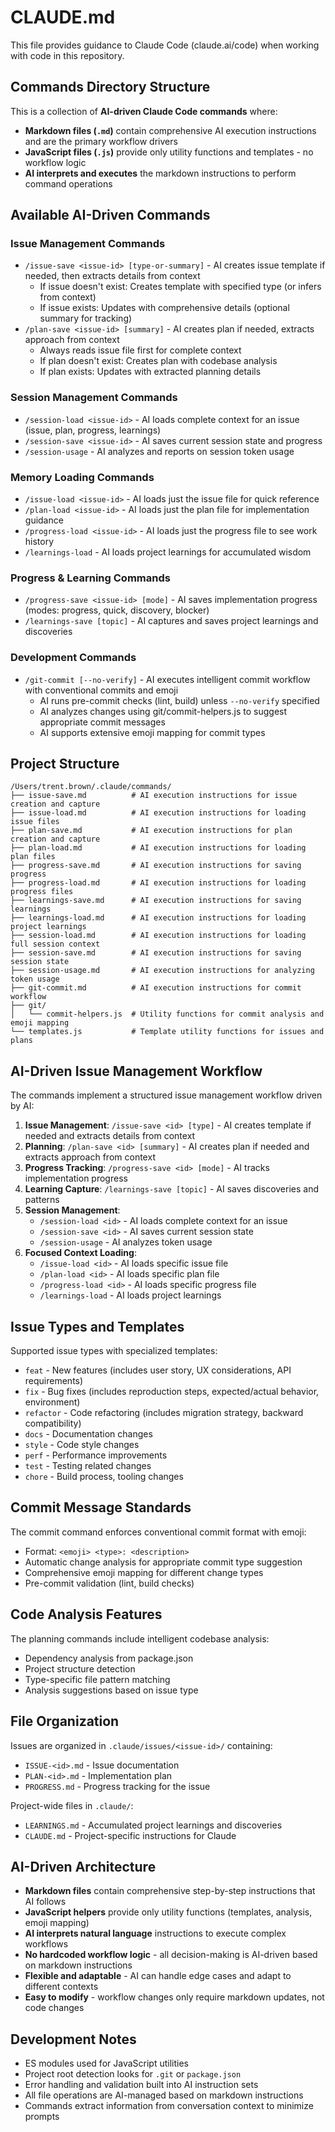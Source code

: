 # CLAUDE.md

This file provides guidance to Claude Code (claude.ai/code) when working with code in this repository.

## Commands Directory Structure

This is a collection of **AI-driven Claude Code commands** where:
- **Markdown files (`.md`)** contain comprehensive AI execution instructions and are the primary workflow drivers
- **JavaScript files (`.js`)** provide only utility functions and templates - no workflow logic
- **AI interprets and executes** the markdown instructions to perform command operations

## Available AI-Driven Commands

### Issue Management Commands
- `/issue-save <issue-id> [type-or-summary]` - AI creates issue template if needed, then extracts details from context
  - If issue doesn't exist: Creates template with specified type (or infers from context)
  - If issue exists: Updates with comprehensive details (optional summary for tracking)
- `/plan-save <issue-id> [summary]` - AI creates plan if needed, extracts approach from context
  - Always reads issue file first for complete context
  - If plan doesn't exist: Creates plan with codebase analysis
  - If plan exists: Updates with extracted planning details

### Session Management Commands
- `/session-load <issue-id>` - AI loads complete context for an issue (issue, plan, progress, learnings)
- `/session-save <issue-id>` - AI saves current session state and progress
- `/session-usage` - AI analyzes and reports on session token usage

### Memory Loading Commands
- `/issue-load <issue-id>` - AI loads just the issue file for quick reference
- `/plan-load <issue-id>` - AI loads just the plan file for implementation guidance
- `/progress-load <issue-id>` - AI loads just the progress file to see work history
- `/learnings-load` - AI loads project learnings for accumulated wisdom

### Progress & Learning Commands
- `/progress-save <issue-id> [mode]` - AI saves implementation progress (modes: progress, quick, discovery, blocker)
- `/learnings-save [topic]` - AI captures and saves project learnings and discoveries

### Development Commands
- `/git-commit [--no-verify]` - AI executes intelligent commit workflow with conventional commits and emoji
  - AI runs pre-commit checks (lint, build) unless `--no-verify` specified
  - AI analyzes changes using git/commit-helpers.js to suggest appropriate commit messages
  - AI supports extensive emoji mapping for commit types

## Project Structure

```
/Users/trent.brown/.claude/commands/
├── issue-save.md          # AI execution instructions for issue creation and capture
├── issue-load.md          # AI execution instructions for loading issue files
├── plan-save.md           # AI execution instructions for plan creation and capture
├── plan-load.md           # AI execution instructions for loading plan files
├── progress-save.md       # AI execution instructions for saving progress
├── progress-load.md       # AI execution instructions for loading progress files
├── learnings-save.md      # AI execution instructions for saving learnings
├── learnings-load.md      # AI execution instructions for loading project learnings
├── session-load.md        # AI execution instructions for loading full session context
├── session-save.md        # AI execution instructions for saving session state
├── session-usage.md       # AI execution instructions for analyzing token usage
├── git-commit.md          # AI execution instructions for commit workflow
├── git/
│   └── commit-helpers.js  # Utility functions for commit analysis and emoji mapping
└── templates.js           # Template utility functions for issues and plans
```

## AI-Driven Issue Management Workflow

The commands implement a structured issue management workflow driven by AI:

1. **Issue Management**: `/issue-save <id> [type]` - AI creates template if needed and extracts details from context
2. **Planning**: `/plan-save <id> [summary]` - AI creates plan if needed and extracts approach from context
3. **Progress Tracking**: `/progress-save <id> [mode]` - AI tracks implementation progress
4. **Learning Capture**: `/learnings-save [topic]` - AI saves discoveries and patterns
5. **Session Management**:
   - `/session-load <id>` - AI loads complete context for an issue
   - `/session-save <id>` - AI saves current session state
   - `/session-usage` - AI analyzes token usage
6. **Focused Context Loading**:
   - `/issue-load <id>` - AI loads specific issue file
   - `/plan-load <id>` - AI loads specific plan file
   - `/progress-load <id>` - AI loads specific progress file
   - `/learnings-load` - AI loads project learnings

## Issue Types and Templates

Supported issue types with specialized templates:
- `feat` - New features (includes user story, UX considerations, API requirements)
- `fix` - Bug fixes (includes reproduction steps, expected/actual behavior, environment)
- `refactor` - Code refactoring (includes migration strategy, backward compatibility)
- `docs` - Documentation changes
- `style` - Code style changes
- `perf` - Performance improvements
- `test` - Testing related changes
- `chore` - Build process, tooling changes

## Commit Message Standards

The commit command enforces conventional commit format with emoji:
- Format: `<emoji> <type>: <description>`
- Automatic change analysis for appropriate commit type suggestion
- Comprehensive emoji mapping for different change types
- Pre-commit validation (lint, build checks)

## Code Analysis Features

The planning commands include intelligent codebase analysis:
- Dependency analysis from package.json
- Project structure detection
- Type-specific file pattern matching
- Analysis suggestions based on issue type

## File Organization

Issues are organized in `.claude/issues/<issue-id>/` containing:
- `ISSUE-<id>.md` - Issue documentation
- `PLAN-<id>.md` - Implementation plan
- `PROGRESS.md` - Progress tracking for the issue

Project-wide files in `.claude/`:
- `LEARNINGS.md` - Accumulated project learnings and discoveries
- `CLAUDE.md` - Project-specific instructions for Claude

## AI-Driven Architecture

- **Markdown files** contain comprehensive step-by-step instructions that AI follows
- **JavaScript helpers** provide only utility functions (templates, analysis, emoji mapping)
- **AI interprets natural language** instructions to execute complex workflows
- **No hardcoded workflow logic** - all decision-making is AI-driven based on markdown instructions
- **Flexible and adaptable** - AI can handle edge cases and adapt to different contexts
- **Easy to modify** - workflow changes only require markdown updates, not code changes

## Development Notes

- ES modules used for JavaScript utilities
- Project root detection looks for `.git` or `package.json`
- Error handling and validation built into AI instruction sets
- All file operations are AI-managed based on markdown instructions
- Commands extract information from conversation context to minimize prompts
